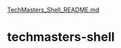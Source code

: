 [TechMasters_Shell_README.md](https://github.com/user-attachments/files/19552352/TechMasters_Shell_README.md)
# techmasters-shell
